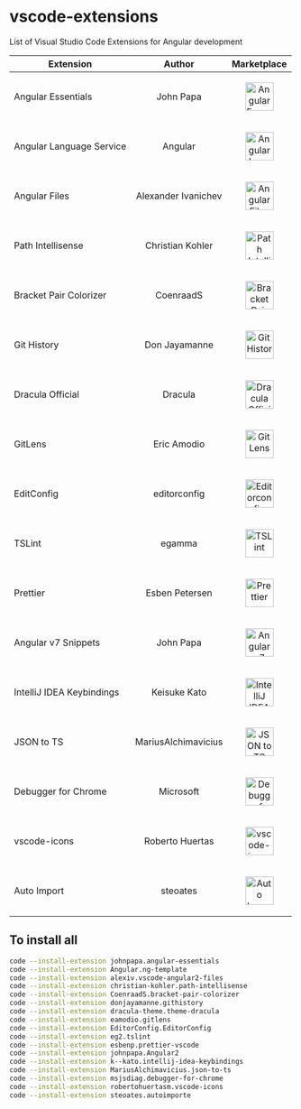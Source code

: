 # vscode-extensions
List of Visual Studio Code Extensions for Angular development

| Extension     | Author           | Marketplace  |
| ------------- |:-------------:| -----:|
| Angular Essentials| John Papa | [<p align="center"><img src="https://johnpapa.gallerycdn.vsassets.io/extensions/johnpapa/angular-essentials/0.4.0/1532302701348/Microsoft.VisualStudio.Services.Icons.Default" alt="Angular Essentials" width="50"/></p>](https://marketplace.visualstudio.com/items?itemName=Angular.ng-template) |
| Angular Language Service| Angular | [<p align="center"><img src="https://angular.gallerycdn.vsassets.io/extensions/angular/ng-template/0.1.11/1543605835748/Microsoft.VisualStudio.Services.Icons.Default" alt="Angular Language Service" width="50"/></p>](https://marketplace.visualstudio.com/items?itemName=Angular.ng-template) |
| Angular Files | Alexander Ivanichev | [<p align="center"><img src="https://alexiv.gallerycdn.vsassets.io/extensions/alexiv/vscode-angular2-files/1.6.2/1536825761932/Microsoft.VisualStudio.Services.Icons.Default" alt="Angular Files" width="50"/></p>](https://marketplace.visualstudio.com/items?itemName=alexiv.vscode-angular2-files) |
| Path Intellisense      | Christian Kohler      |  [<p align="center"><img src="https://christian-kohler.gallerycdn.vsassets.io/extensions/christian-kohler/path-intellisense/1.4.2/1494488953003/Microsoft.VisualStudio.Services.Icons.Default" alt="Path Intellisense" width="50"/></p>](https://marketplace.visualstudio.com/items?itemName=christian-kohler.path-intellisense) |
| Bracket Pair Colorizer      | CoenraadS      |  [<p align="center"><img src="https://coenraads.gallerycdn.vsassets.io/extensions/coenraads/bracket-pair-colorizer/1.0.61/1542132753296/Microsoft.VisualStudio.Services.Icons.Default" alt="Bracket Pair Colorizer" width="50"/></p>](https://marketplace.visualstudio.com/items?itemName=CoenraadS.bracket-pair-colorizer) |
| Git History      | Don Jayamanne      |  [<p align="center"><img src="https://donjayamanne.gallerycdn.vsassets.io/extensions/donjayamanne/githistory/0.4.4/1543271513403/Microsoft.VisualStudio.Services.Icons.Default" alt="Git History" width="50"/></p>](https://marketplace.visualstudio.com/items?itemName=donjayamanne.githistory) |
| Dracula Official     | Dracula      |  [<p align="center"><img src="https://draculatheme.com/assets/img/icons/tombstone.png" alt="Dracula Official" width="50"/></p>](https://draculatheme.com/visual-studio-code/) |
| GitLens      | Eric Amodio      |  [<p align="center"><img src="https://eamodio.gallerycdn.vsassets.io/extensions/eamodio/gitlens/9.4.1/1546934651656/Microsoft.VisualStudio.Services.Icons.Default" alt="GitLens" width="50"/></p>](https://marketplace.visualstudio.com/items?itemName=eamodio.gitlens) |
| EditConfig      | editorconfig      |  [<p align="center"><img src="https://editorconfig.org/logo.png" alt="Editorconfig" width="50"/></p>](https://github.com/editorconfig/editorconfig-vscode) |
| TSLint     | egamma      |  [<p align="center"><img src="https://eg2.gallerycdn.vsassets.io/extensions/eg2/tslint/1.0.42/1545122382637/Microsoft.VisualStudio.Services.Icons.Default" alt="TSLint" width="50"/></p>](https://marketplace.visualstudio.com/items?itemName=eg2.tslint) |
| Prettier      | Esben Petersen      |  [<p align="center"><img src="https://esbenp.gallerycdn.vsassets.io/extensions/esbenp/prettier-vscode/1.7.3/1545129683300/Microsoft.VisualStudio.Services.Icons.Default" alt="Prettier" width="50"/></p>](https://marketplace.visualstudio.com/items?itemName=esbenp.prettier-vscode) |
| Angular v7 Snippets      | John Papa      |  [<p align="center"><img src="https://johnpapa.gallerycdn.vsassets.io/extensions/johnpapa/angular2/7.0.1/1541429319641/Microsoft.VisualStudio.Services.Icons.Default" alt="Angular v7 Snippets " width="50"/></p>](https://marketplace.visualstudio.com/items?itemName=johnpapa.Angular2) |
| IntelliJ IDEA Keybindings      | Keisuke Kato      |  [<p align="center"><img src="https://k--kato.gallerycdn.vsassets.io/extensions/k--kato/intellij-idea-keybindings/0.2.31/1547545308656/Microsoft.VisualStudio.Services.Icons.Default" alt="IntelliJ IDEA Keybindings " width="50"/></p>](https://marketplace.visualstudio.com/items?itemName=k--kato.intellij-idea-keybindings) |
| JSON to TS     | MariusAlchimavicius      |  [<p align="center"><img src="https://mariusalchimavicius.gallerycdn.vsassets.io/extensions/mariusalchimavicius/json-to-ts/1.5.5/1524576073145/Microsoft.VisualStudio.Services.Icons.Default" alt="JSON to TS" width="50"/></p>](https://marketplace.visualstudio.com/items?itemName=MariusAlchimavicius.json-to-ts) |
| Debugger for Chrome     | Microsoft      |  [<p align="center"><img src="https://msjsdiag.gallerycdn.vsassets.io/extensions/msjsdiag/debugger-for-chrome/4.11.1/1542259489144/Microsoft.VisualStudio.Services.Icons.Default" alt="Debugger for Chrome" width="50"/></p>](https://marketplace.visualstudio.com/items?itemName=msjsdiag.debugger-for-chrome) |
| vscode-icons    | Roberto Huertas      |  [<p align="center"><img src="https://robertohuertasm.gallerycdn.vsassets.io/extensions/robertohuertasm/vscode-icons/8.0.0/1544919876718/Microsoft.VisualStudio.Services.Icons.Default" alt="vscode-icons " width="50"/></p>](https://marketplace.visualstudio.com/items?itemName=robertohuertasm.vscode-icons) |
| Auto Import      | steoates      |  [<p align="center"><img src="https://steoates.gallerycdn.vsassets.io/extensions/steoates/autoimport/1.5.3/1509707628747/Microsoft.VisualStudio.Services.Icons.Default" alt="Auto Import" width="50"/></p>](https://marketplace.visualstudio.com/items?itemName=steoates.autoimport) |

## To install all
```bash
code --install-extension johnpapa.angular-essentials
code --install-extension Angular.ng-template
code --install-extension alexiv.vscode-angular2-files
code --install-extension christian-kohler.path-intellisense
code --install-extension CoenraadS.bracket-pair-colorizer
code --install-extension donjayamanne.githistory
code --install-extension dracula-theme.theme-dracula
code --install-extension eamodio.gitlens
code --install-extension EditorConfig.EditorConfig
code --install-extension eg2.tslint
code --install-extension esbenp.prettier-vscode
code --install-extension johnpapa.Angular2
code --install-extension k--kato.intellij-idea-keybindings
code --install-extension MariusAlchimavicius.json-to-ts
code --install-extension msjsdiag.debugger-for-chrome
code --install-extension robertohuertasm.vscode-icons
code --install-extension steoates.autoimporte
```
